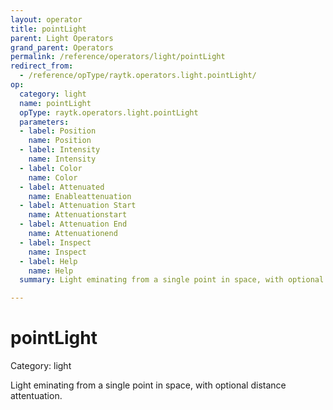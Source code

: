 ```yaml
---
layout: operator
title: pointLight
parent: Light Operators
grand_parent: Operators
permalink: /reference/operators/light/pointLight
redirect_from:
  - /reference/opType/raytk.operators.light.pointLight/
op:
  category: light
  name: pointLight
  opType: raytk.operators.light.pointLight
  parameters:
  - label: Position
    name: Position
  - label: Intensity
    name: Intensity
  - label: Color
    name: Color
  - label: Attenuated
    name: Enableattenuation
  - label: Attenuation Start
    name: Attenuationstart
  - label: Attenuation End
    name: Attenuationend
  - label: Inspect
    name: Inspect
  - label: Help
    name: Help
  summary: Light eminating from a single point in space, with optional distance attentuation.

---
```


# pointLight

Category: light



Light eminating from a single point in space, with optional distance attentuation.